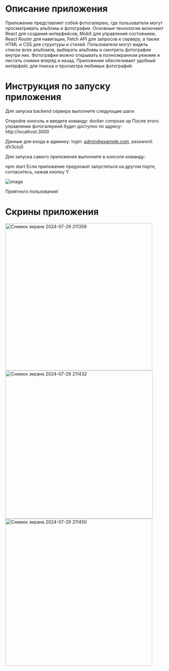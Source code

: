 # Описание приложения

Приложение представляет собой фотогалерею, где пользователи могут просматривать альбомы и фотографии. Основные технологии включают React для создания интерфейсов, MobX для управления состоянием, React Router для навигации, Fetch API для запросов к серверу, а также HTML и CSS для структуры и стилей. Пользователи могут видеть список всех альбомов, выбирать альбомы и смотреть фотографии внутри них. Фотографии можно открывать в полноэкранном режиме и листать снимки вперёд и назад. Приложение обеспечивает удобный интерфейс для поиска и просмотра любимых фотографий.

# Инструкция по запуску приложения

Для запуска backend сервера выполните следующие шаги:

Откройте консоль и введите команду:
docker compose up
После этого управление фотогалереей будет доступно по адресу:
http://localhost:3000

Данные для входа в админку: login: admin@example.com, password: d1r3ctu5

Для запуска самого приложения выполните в консоли команду:

npm start
Если приложение предложит запуститься на другом порте, согласитесь, нажав кнопку Y.

![image](https://github.com/user-attachments/assets/97f46332-21a6-4f39-ac9b-35b2885c876c)

Приятного пользования!

# Скрины приложения

<img width="466" alt="Снимок экрана 2024-07-29 211359" src="https://github.com/user-attachments/assets/f32d345a-6171-44f4-8998-df449f04b9b8">
<img width="468" alt="Снимок экрана 2024-07-29 211432" src="https://github.com/user-attachments/assets/b1f4a889-ada7-410c-a293-34ef44823c31">
<img width="466" alt="Снимок экрана 2024-07-29 211450" src="https://github.com/user-attachments/assets/c3b1aa58-a07f-49f6-b11d-ae8347ac0e69">



